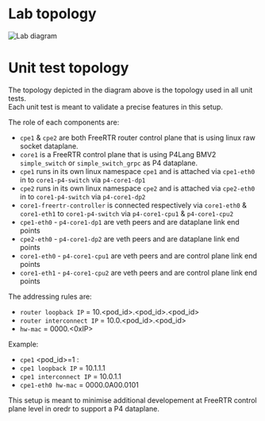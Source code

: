 # Lab topology

![Lab diagram](https://github.com/frederic-loui/RARE/raw/master/resources/0000-topology.png)

# Unit test topology
The topology depicted in the diagram above is the topology used in all unit tests.    
Each unit test is meant to validate a precise features in this setup.  

The role of each components are:

* `cpe1` & `cpe2` are both FreeRTR router control plane that is using linux raw socket dataplane. 
* `core1` is a FreeRTR control plane that is using P4Lang BMV2 `simple_switch` or `simple_switch_grpc` as P4 dataplane. 
* `cpe1` runs in its own linux namespace `cpe1` and is attached via `cpe1-eth0` in to `core1-p4-switch` via `p4-core1-dp1` 
* `cpe2` runs in its own linux namespace `cpe2` and is attached via `cpe2-eth0` in to `core1-p4-switch` via `p4-core1-dp2` 
* `core1-freertr-controller` is connected respectively via `core1-eth0` & `core1-eth1` to `core1-p4-switch` via `p4-core1-cpu1` & `p4-core1-cpu2`
* `cpe1-eth0` - `p4-core1-dp1` are veth peers and are dataplane link end points
* `cpe2-eth0` - `p4-core1-dp2` are veth peers and are dataplane link end points
* `core1-eth0` - `p4-core1-cpu1` are veth peers and are control plane link end points
* `core1-eth1` - `p4-core1-cpu2` are veth peers and are control plane link end points

The addressing rules are:    
* `router loopback IP` = 10.<pod_id>.<pod_id>.<pod_id> 
* `router interconnect IP` = 10.0.<pod_id>.<pod_id> 
* `hw-mac` = 0000.<0xIP> 

Example: 
* `cpe1` <pod_id>=1 : 
* `cpe1 loopback IP` = 10.1.1.1  
* `cpe1 interconnect IP` = 10.0.1.1 
* `cpe1-eth0 hw-mac` = 0000.0A00.0101 

This setup is meant to minimise additional developement at FreeRTR control plane level in oredr to support a P4 dataplane.   


